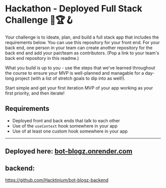 # Hackathon - Deployed Full Stack Challenge 💪🏆🪝

Your challenge is to ideate, plan, and build a full stack app that includes the requirements below. You can use this repository for your front end. For your back end, one person in your team can create another repository for the back end and add your pair/team as contributors. (Pop a link to your team's back end repository in this readme.)

What you build is up to you - use the steps that we've learned throughout the course to ensure your MVP is well-planned and managable for a day-long project (with a list of stretch goals to dip into as well!).

Start simple and get your first iteration MVP of your app working as your first priority, and then iterate!

## Requirements

- Deployed front and back ends that talk to each other
- Use of the `useContext` hook somewhere in your app
- Use of at least one custom hook somewhere in your app


---------------------
## Deployed here: [bot-blogz.onrender.com](https://bot-blogz.onrender.com) 

## backend: 
https://github.com/Hacktinium/bot-blogz-backend
